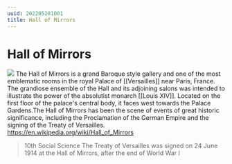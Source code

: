 ```yaml
---
uuid: 202205281001
title: Hall of Mirrors
---
```

# Hall of Mirrors
![](img/Hall.of.Mirrors.png|)
The Hall of Mirrors is a grand Baroque style gallery and one of the most emblematic rooms in the royal Palace of [[Versailles]] near Paris, France. The grandiose ensemble of the Hall and its adjoining salons was intended to illustrate the power of the absolutist monarch [[Louis XIV]]. Located on the first floor of the palace's central body, it faces west towards the Palace Gardens.The Hall of Mirrors has been the scene of events of great historic significance, including the Proclamation of the German Empire and the signing of the Treaty of Versailles.
https://en.wikipedia.org/wiki/Hall_of_Mirrors

> 10th Social Science
The Treaty of Versailles was signed on 24 June 1914 at the Hall of Mirrors, after the end of World War I
